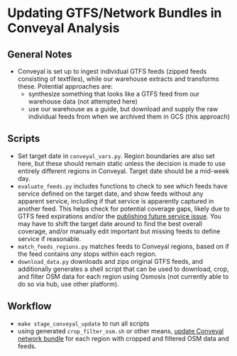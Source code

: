 # Updating GTFS/Network Bundles in Conveyal Analysis

## General Notes

* Conveyal is set up to ingest individual GTFS feeds (zipped feeds consisting of textfiles), while our warehouse extracts and transforms these. Potential approaches are:
    * synthesize something that looks like a GTFS feed from our warehouse data (not attempted here)
    * use our warehouse as a guide, but download and supply the raw individual feeds from when we archived them in GCS (this approach)
    
## Scripts

* Set target date in `conveyal_vars.py`. Region boundaries are also set here, but these should remain static unless the decision is made to use entirely different regions in Conveyal. Target date should be a mid-week day.
* `evaluate_feeds.py` includes functions to check to see which feeds have service defined on the target date, and show feeds without any apparent service, including if that service is apparently captured in another feed. This helps check for potential coverage gaps, likely due to GTFS feed expirations and/or the [publishing future service issue](https://github.com/MobilityData/GTFS_Schedule_Best-Practices/issues/48). You may have to shift the target date around to find the best overall coverage, and/or manually edit important but missing feeds to define service if reasonable.
* `match_feeds_regions.py` matches feeds to Conveyal regions, based on if the feed contains _any_ stops within each region.
* `download_data.py` downloads and zips original GTFS feeds, and additionally generates a shell script that can be used to download, crop, and filter OSM data for each region using Osmosis (not currently able to do so via hub, use other platform).

## Workflow

* `make stage_conveyal_update` to run all scripts
* using generated `crop_filter_osm.sh` or other means, [update Conveyal network bundle](https://docs.conveyal.com/prepare-inputs#creating-a-network-bundle) for each region with cropped and filtered OSM data and feeds.
